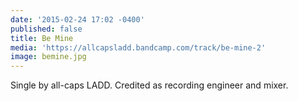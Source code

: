 ```yaml
---
date: '2015-02-24 17:02 -0400'
published: false
title: Be Mine
media: 'https://allcapsladd.bandcamp.com/track/be-mine-2'
image: bemine.jpg
---
```

Single by all-caps LADD. Credited as recording engineer and mixer.
